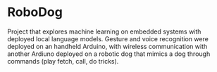 # RoboDog
Project that explores machine learning on embedded systems with deployed local language models. 
Gesture and voice recognition were deployed on an handheld Arduino, with wireless communication with another Ardiuno deployed on a robotic dog that mimics a dog through commands (play fetch, call, do tricks).
